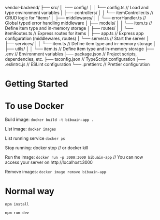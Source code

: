 vendor-backend/
├── src/
│ ├── config/
│ │ └── config.ts // Load and type environment variables
│ ├── controllers/
│ │ └── itemController.ts // CRUD logic for "items"
│ ├── middlewares/
│ │ └── errorHandler.ts // Global typed error handling middleware
│ ├── models/
│ │ └── item.ts // Define item type and in-memory storage
│ ├── routes/
│ │ └── itemRoutes.ts // Express routes for items
│ ├── app.ts // Express app configuration (middlewares, routes)
│ └── server.ts // Start the server
│ ├── services/
│ │ └── item.ts // Define item type and in-memory storage
│ ├── utils/
│ │ └── item.ts // Define item type and in-memory storage
├── .env // Environment variables
├── package.json // Project scripts, dependencies, etc.
├── tsconfig.json // TypeScript configuration
├── .eslintrc.js // ESLint configuration
└── .prettierrc // Prettier configuration

# Getting Started 

# To use Docker
Build image: ``` docker build -t bibuain-app . ```

List image: ``` docker images ```

List running service ``` docker ps ```

Stop running: docker stop <container-id> 
// or
docker kill <container-id>

Run the image: ``` docker run -p 3000:3000 bibuain-app ```
// You can now access your server on http://localhost:3000

Remove images: ``` docker image remove bibuain-app ```

# Normal way
```
npm install

npm run dev
```
